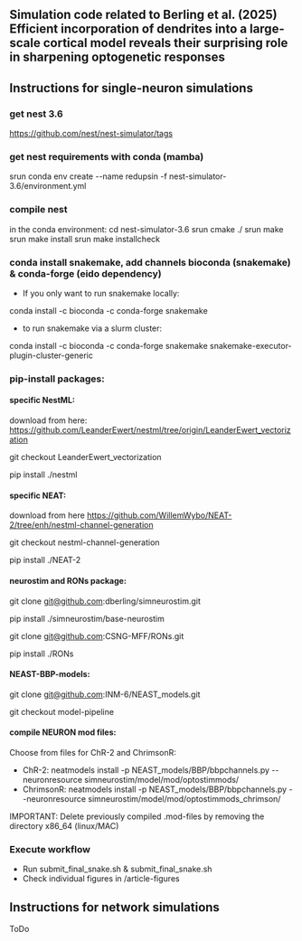## Simulation code related to Berling et al. (2025) Efficient incorporation of dendrites into a large-scale cortical model reveals their surprising role in sharpening optogenetic responses

## Instructions for single-neuron simulations
### get nest 3.6

https://github.com/nest/nest-simulator/tags

### get nest requirements with conda (mamba)

srun conda env create --name redupsin -f nest-simulator-3.6/environment.yml

### compile nest

in the conda environment:
cd nest-simulator-3.6
srun cmake ./
srun make
srun make install
srun make installcheck

### conda install snakemake, add channels bioconda (snakemake) & conda-forge (eido dependency)

* If you only want to run snakemake locally:

conda install -c bioconda -c conda-forge snakemake

* to run snakemake via a slurm cluster:

conda install -c bioconda -c conda-forge snakemake snakemake-executor-plugin-cluster-generic

### pip-install packages:

#### specific NestML:

download from here: https://github.com/LeanderEwert/nestml/tree/origin/LeanderEwert_vectorization

git checkout LeanderEwert_vectorization

pip install ./nestml

#### specific NEAT:

download from here https://github.com/WillemWybo/NEAT-2/tree/enh/nestml-channel-generation

git checkout nestml-channel-generation

pip install ./NEAT-2

#### neurostim and RONs package:

git clone git@github.com:dberling/simneurostim.git

pip install ./simneurostim/base-neurostim

git clone git@github.com:CSNG-MFF/RONs.git

pip install ./RONs

#### NEAST-BBP-models:

git clone git@github.com:INM-6/NEAST_models.git

git checkout model-pipeline

#### compile NEURON mod files:

Choose from files for ChR-2 and ChrimsonR:
* ChR-2: neatmodels install -p NEAST_models/BBP/bbpchannels.py --neuronresource simneurostim/model/mod/optostimmods/
* ChrimsonR: neatmodels install -p NEAST_models/BBP/bbpchannels.py --neuronresource simneurostim/model/mod/optostimmods_chrimson/

IMPORTANT: Delete previously compiled .mod-files by removing the directory x86_64 (linux/MAC)

### Execute workflow

* Run submit_final_snake.sh & submit_final_snake.sh
* Check individual figures in /article-figures

## Instructions for network simulations
ToDo


